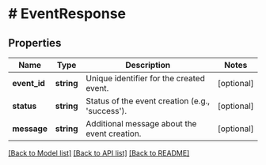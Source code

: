 # # EventResponse

## Properties

Name | Type | Description | Notes
------------ | ------------- | ------------- | -------------
**event_id** | **string** | Unique identifier for the created event. | [optional]
**status** | **string** | Status of the event creation (e.g., &#39;success&#39;). | [optional]
**message** | **string** | Additional message about the event creation. | [optional]

[[Back to Model list]](../../README.md#models) [[Back to API list]](../../README.md#endpoints) [[Back to README]](../../README.md)
